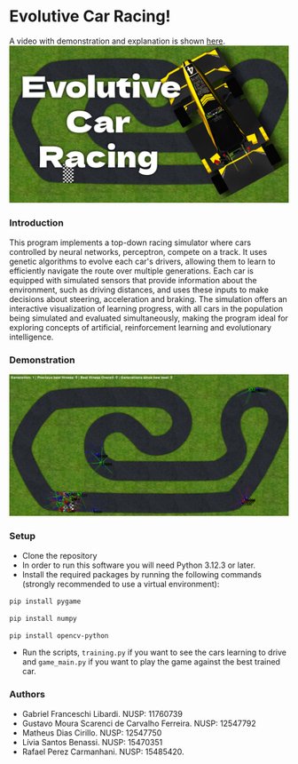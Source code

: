 # Evolutive Car Racing!
A video with demonstration and explanation is shown [here](https://youtu.be/P_O1a81Bg1I?si=RuWM24tXJOjyFw7s).
[![Illustration of the game](./assets/documentation/firstPage.png)](https://youtu.be/P_O1a81Bg1I?si=RuWM24tXJOjyFw7s)

### Introduction
This program implements a top-down racing simulator where cars controlled by neural networks, perceptron, compete on a track. It uses genetic algorithms to evolve each car's drivers, allowing them to learn to efficiently navigate the route over multiple generations. Each car is equipped with simulated sensors that provide information about the environment, such as driving distances, and uses these inputs to make decisions about steering, acceleration and braking. The simulation offers an interactive visualization of learning progress, with all cars in the population being simulated and evaluated simultaneously, making the program ideal for exploring concepts of artificial, reinforcement learning and evolutionary intelligence.

### Demonstration
[![Illustration of the game](./assets/documentation/illustration.png)](https://youtu.be/P_O1a81Bg1I?si=RuWM24tXJOjyFw7s)

### Setup
- Clone the repository
- In order to run this software you will need Python 3.12.3 or later.
- Install the required packages by running the following commands (strongly recommended to use a virtual environment):
```bash
pip install pygame
```
```bash
pip install numpy
```
```bash
pip install opencv-python
```
- Run the scripts, `training.py` if you want to see the cars learning to drive and `game_main.py` if you want to play the game against the best trained car.

### Authors
- Gabriel Franceschi Libardi. NUSP: 11760739
- Gustavo Moura Scarenci de Carvalho Ferreira. NUSP: 12547792
- Matheus Dias Cirillo. NUSP: 12547750
- Lívia Santos Benassi. NUSP: 15470351
- Rafael Perez Carmanhani. NUSP: 15485420.
